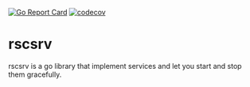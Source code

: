 [![Go Report Card](https://goreportcard.com/badge/github.com/setare/services)](https://goreportcard.com/report/github.com/setare/services) [![codecov](https://codecov.io/gh/setare/rscsrv/branch/master/graph/badge.svg?token=FPOIDZ55TM)](https://codecov.io/gh/setare/rscsrv)
# rscsrv

rscsrv is a go library that implement services and let you start and stop them gracefully.
